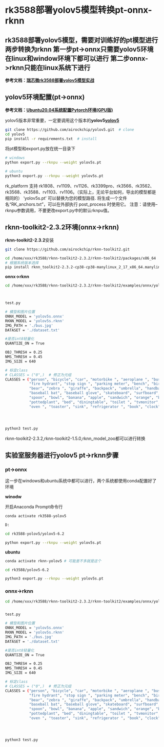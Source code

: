 # rk3588部署yolov5模型转换pt-onnx-rknn

## rk3588部署yolov5模型，需要对训练好的pt模型进行两步转换为rknn **第一步pt->onnx**只需要yolov5环境在linux和window环境下都可以进行 **第二步onnx->rknn**只能在linux系统下进行

**参考文档：[瑞芯微rk3588部署yolov5模型实战](https://www.ebaina.com/articles/140000017170)**

## yolov5环境配置(pt->onnx)

**参考文档：[Ubuntu20.04系统配置Pytorch环境(GPU版)](https://blog.csdn.net/m0_55127902/article/details/135677560)**

yolov5版本非常重要，一定要调用这个版本的**yolov5[yolov5](https://github.com/airockchip/yolov5)**

```bash
git clone https://github.com/airockchip/yolov5.git  # clone
cd yolov5
pip install -r requirements.txt  # install
```

将pt模型和export.py放在统一目录下

```bash
# windows
python export.py --rknpu --weight yolov5s.pt

# ubuntu
python3 export.py --rknpu --weight yolov5s.pt
```

rk_platform 支持 rk1808、rv1109、rv1126、rk3399pro、rk3566、rk3562、rk3568、rk3588、rv1103、rv1106。（实际上，无论平台如何，导出的模型都是相同的）
’yolov5s.pt’ 可以替换为您的模型路径.
将生成一个文件名“RK_anchors.txt”，可以在外部执行 post_process 时使用它。
注意：请使用–rknpu参数调用，不要更改export.py中的默认rknpu值。

## rknn-toolkit2-2.3.2环境(onnx->rknn)

**rknn-toolkit2-2.3.2**安装

```bash
git clone https://github.com/airockchip/rknn-toolkit2.git

cd /home/xxx/rk3588/rknn-toolkit2-2.3.2/rknn-toolkit2/packages/x86_64 
# 根据系统版本选择
pip install rknn_toolkit2-2.3.2-cp38-cp38-manylinux_2_17_x86_64.manylinux2014_x86_64.whl
```

**onnx->rknn**

```bash
cd /home/xxx/rk3588/rknn-toolkit2-2.3.2/rknn-toolkit2/examples/onnx/yolov5



test.py

# 模型和图片位置
ONNX_MODEL = 'yolov5s.onnx'
RKNN_MODEL = 'yolov5s.rknn'
IMG_PATH = './bus.jpg'
DATASET = './dataset.txt'

#是否int8轻量化
QUANTIZE_ON = True

OBJ_THRESH = 0.25
NMS_THRESH = 0.45
IMG_SIZE = 640

# 标定class
# CLASSES = ("0",)  # 修正为元组
CLASSES = ("person", "bicycle", "car", "motorbike ", "aeroplane ", "bus ", "train", "truck ", "boat", "traffic light",
           "fire hydrant", "stop sign ", "parking meter", "bench", "bird", "cat", "dog ", "horse ", "sheep", "cow", "elephant",
           "bear", "zebra ", "giraffe", "backpack", "umbrella", "handbag", "tie", "suitcase", "frisbee", "skis", "snowboard", "sports ball", "kite",
           "baseball bat", "baseball glove", "skateboard", "surfboard", "tennis racket", "bottle", "wine glass", "cup", "fork", "knife ",
           "spoon", "bowl", "banana", "apple", "sandwich", "orange", "broccoli", "carrot", "hot dog", "pizza ", "donut", "cake", "chair", "sofa",
           "pottedplant", "bed", "diningtable", "toilet ", "tvmonitor", "laptop	", "mouse	", "remote ", "keyboard ", "cell phone", "microwave ",
           "oven ", "toaster", "sink", "refrigerator ", "book", "clock", "vase", "scissors ", "teddy bear ", "hair drier", "toothbrush ")




python3 test.py
```

rknn-toolkit2-2.3.2,rknn-toolkit2-1.5.0,rknn_model_zoo都可以进行转换

## 实验室服务器进行yolov5 pt->rknn步骤

### pt->onnx

这一步在windows和ubuntu系统中都可以进行，两个系统都使用conda配置好了环境

**winodw**

开启Anaconda Prompt命令行

```bash
conda activate rk3588-yolov5

D:

cd rk3588-yolov5/yolov5-6.2

python export.py --rknpu --weight yolov5s.pt
```

**ubuntu**

```bash
conda activate rknn-yolov5 # 可能差不多就是这个

cd rk3588/yolov5-6.2

python3 export.py --rknpu --weight yolov5s.pt
```

### onnx->rknn

```bash
cd /home/xxx/rk3588/rknn-toolkit2-2.3.2/rknn-toolkit2/examples/onnx/yolov5


test.py

# 模型和图片位置
ONNX_MODEL = 'yolov5s.onnx'
RKNN_MODEL = 'yolov5s.rknn'
IMG_PATH = './bus.jpg'
DATASET = './dataset.txt'

#是否int8轻量化
QUANTIZE_ON = True

OBJ_THRESH = 0.25
NMS_THRESH = 0.45
IMG_SIZE = 640

# 标定class
# CLASSES = ("0",)  # 修正为元组
CLASSES = ("person", "bicycle", "car", "motorbike ", "aeroplane ", "bus ", "train", "truck ", "boat", "traffic light",
           "fire hydrant", "stop sign ", "parking meter", "bench", "bird", "cat", "dog ", "horse ", "sheep", "cow", "elephant",
           "bear", "zebra ", "giraffe", "backpack", "umbrella", "handbag", "tie", "suitcase", "frisbee", "skis", "snowboard", "sports ball", "kite",
           "baseball bat", "baseball glove", "skateboard", "surfboard", "tennis racket", "bottle", "wine glass", "cup", "fork", "knife ",
           "spoon", "bowl", "banana", "apple", "sandwich", "orange", "broccoli", "carrot", "hot dog", "pizza ", "donut", "cake", "chair", "sofa",
           "pottedplant", "bed", "diningtable", "toilet ", "tvmonitor", "laptop	", "mouse	", "remote ", "keyboard ", "cell phone", "microwave ",
           "oven ", "toaster", "sink", "refrigerator ", "book", "clock", "vase", "scissors ", "teddy bear ", "hair drier", "toothbrush ")




python3 test.py
```
